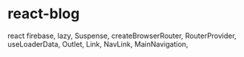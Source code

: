 # react-blog
react firebase, lazy, Suspense, createBrowserRouter, RouterProvider, useLoaderData, Outlet, Link, NavLink, MainNavigation, 
